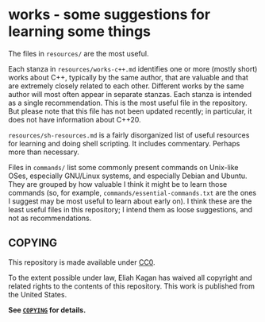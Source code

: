 # works - some suggestions for learning some things

The files in `resources/` are the most useful.

Each stanza in `resources/works-c++.md` identifies one or more (mostly short)
works about C++, typically by the same author, that are valuable and that are
extremely closely related to each other. Different works by the same author
will most often appear in separate stanzas. Each stanza is intended as a single
recommendation. This is the most useful file in the repository. But please note
that this file has not been updated recently; in particular, it does not have
information about C++20.

`resources/sh-resources.md` is a fairly disorganized list of useful resources
for learning and doing shell scripting. It includes commentary. Perhaps more
than necessary.

Files in `commands/` list some commonly present commands on Unix-like OSes,
especially GNU/Linux systems, and especially Debian and Ubuntu. They are
grouped by how valuable I think it might be to learn those commands (so, for
example, `commands/essential-commands.txt` are the ones I suggest may be most
useful to learn about early on). I think these are the least useful files in
this repository; I intend them as loose suggestions, and not as
recommendations.

## COPYING

This repository is made available under
[CC0](https://creativecommons.org/share-your-work/public-domain/cc0/).

To the extent possible under law, Eliah Kagan has waived all copyright and
related rights to the contents of this repository. This work is published from
the United States.

**See [`COPYING`](COPYING) for details.**
